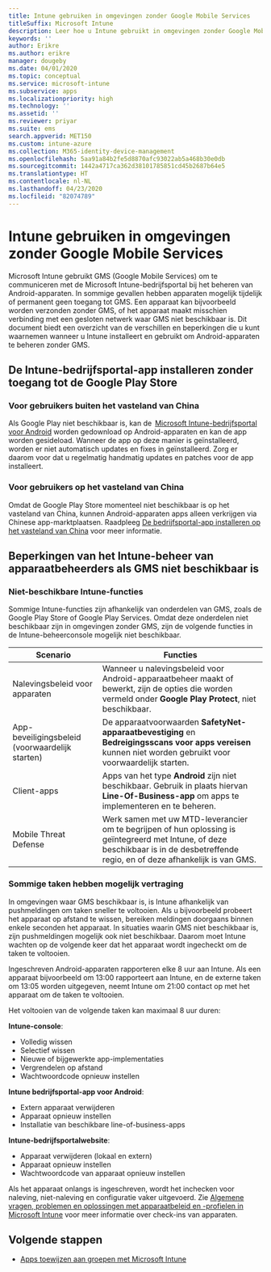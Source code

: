```yaml
---
title: Intune gebruiken in omgevingen zonder Google Mobile Services
titleSuffix: Microsoft Intune
description: Leer hoe u Intune gebruikt in omgevingen zonder Google Mobile Services.
keywords: ''
author: Erikre
ms.author: erikre
manager: dougeby
ms.date: 04/01/2020
ms.topic: conceptual
ms.service: microsoft-intune
ms.subservice: apps
ms.localizationpriority: high
ms.technology: ''
ms.assetid: ''
ms.reviewer: priyar
ms.suite: ems
search.appverid: MET150
ms.custom: intune-azure
ms.collection: M365-identity-device-management
ms.openlocfilehash: 5aa91a84b2fe5d8870afc93022ab5a468b30e0db
ms.sourcegitcommit: 1442a4717ca362d38101785851cd45b2687b64e5
ms.translationtype: HT
ms.contentlocale: nl-NL
ms.lasthandoff: 04/23/2020
ms.locfileid: "82074789"
---
```

# <a name="how-to-use-intune-in-environments-without-google-mobile-services"></a>Intune gebruiken in omgevingen zonder Google Mobile Services

Microsoft Intune gebruikt GMS (Google Mobile Services) om te communiceren met de Microsoft Intune-bedrijfsportal bij het beheren van Android-apparaten. In sommige gevallen hebben apparaten mogelijk tijdelijk of permanent geen toegang tot GMS. Een apparaat kan bijvoorbeeld worden verzonden zonder GMS, of het apparaat maakt misschien verbinding met een gesloten netwerk waar GMS niet beschikbaar is. Dit document biedt een overzicht van de verschillen en beperkingen die u kunt waarnemen wanneer u Intune installeert en gebruikt om Android-apparaten te beheren zonder GMS.

## <a name="install-the-intune-company-portal-app-without-access-to-the-google-play-store"></a>De Intune-bedrijfsportal-app installeren zonder toegang tot de Google Play Store 

### <a name="for-users-outside-of-mainland-china"></a>Voor gebruikers buiten het vasteland van China 

Als Google Play niet beschikbaar is, kan de  [Microsoft Intune-bedrijfsportal voor Android](https://www.microsoft.com/en-us/download/details.aspx?id=49140) worden gedownload op Android-apparaten en kan de app worden gesideload. Wanneer de app op deze manier is geïnstalleerd, worden er niet automatisch updates en fixes in geïnstalleerd. Zorg er daarom voor dat u regelmatig handmatig updates en patches voor de app installeert. 

### <a name="for-users-in-mainland-china"></a>Voor gebruikers op het vasteland van China 

Omdat de Google Play Store momenteel niet beschikbaar is op het vasteland van China, kunnen Android-apparaten apps alleen verkrijgen via Chinese app-marktplaatsen. Raadpleeg [De bedrijfsportal-app installeren op het vasteland van China](../user-help/install-company-portal-android-china.md) voor meer informatie.

## <a name="limitations-of-intune-device-administrator-management-when-gms-is-unavailable"></a>Beperkingen van het Intune-beheer van apparaatbeheerders als GMS niet beschikbaar is 

### <a name="unavailable-intune-features"></a>Niet-beschikbare Intune-functies

Sommige Intune-functies zijn afhankelijk van onderdelen van GMS, zoals de Google Play Store of Google Play Services. Omdat deze onderdelen niet beschikbaar zijn in omgevingen zonder GMS, zijn de volgende functies in de Intune-beheerconsole mogelijk niet beschikbaar.  

| Scenario  | Functies  |
|-----------------------------------------------|--------------------------------------------------------------------------------------------------------------------------------------------------------------|
| Nalevingsbeleid voor apparaten  | Wanneer u nalevingsbeleid voor Android-apparaatbeheer maakt of bewerkt, zijn de opties die worden vermeld onder **Google Play Protect**, niet beschikbaar.  |
| App-beveiligingsbeleid (voorwaardelijk starten)  | De apparaatvoorwaarden **SafetyNet-apparaatbevestiging** en **Bedreigingsscans voor apps vereisen** kunnen niet worden gebruikt voor voorwaardelijk starten.  |
| Client-apps  | Apps van het type **Android** zijn niet beschikbaar. Gebruik in plaats hiervan **Line-Of-Business-app** om apps te implementeren en te beheren.  |
| Mobile Threat Defense  | Werk samen met uw MTD-leverancier om te begrijpen of hun oplossing is geïntegreerd met Intune, of deze beschikbaar is in de desbetreffende regio, en of deze afhankelijk is van GMS.  |

### <a name="some-tasks-may-be-delayed"></a>Sommige taken hebben mogelijk vertraging 

In omgevingen waar GMS beschikbaar is, is Intune afhankelijk van pushmeldingen om taken sneller te voltooien. Als u bijvoorbeeld probeert het apparaat op afstand te wissen, bereiken meldingen doorgaans binnen enkele seconden het apparaat. In situaties waarin GMS niet beschikbaar is, zijn pushmeldingen mogelijk ook niet beschikbaar. Daarom moet Intune wachten op de volgende keer dat het apparaat wordt ingecheckt om de taken te voltooien.  

Ingeschreven Android-apparaten rapporteren elke 8 uur aan Intune. Als een apparaat bijvoorbeeld om 13:00 rapporteert aan Intune, en de externe taken om 13:05 worden uitgegeven, neemt Intune om 21:00 contact op met het apparaat om de taken te voltooien. 

Het voltooien van de volgende taken kan maximaal 8 uur duren: 

**Intune-console**:
- Volledig wissen
- Selectief wissen
- Nieuwe of bijgewerkte app-implementaties
- Vergrendelen op afstand
- Wachtwoordcode opnieuw instellen

**Intune bedrijfsportal-app voor Android**:
- Extern apparaat verwijderen
- Apparaat opnieuw instellen
- Installatie van beschikbare line-of-business-apps

**Intune-bedrijfsportalwebsite**:
- Apparaat verwijderen (lokaal en extern)
- Apparaat opnieuw instellen
- Wachtwoordcode van apparaat opnieuw instellen

Als het apparaat onlangs is ingeschreven, wordt het inchecken voor naleving, niet-naleving en configuratie vaker uitgevoerd. Zie [Algemene vragen, problemen en oplossingen met apparaatbeleid en -profielen in Microsoft Intune](../configuration/device-profile-troubleshoot.md) voor meer informatie over check-ins van apparaten. 

## <a name="next-steps"></a>Volgende stappen

- [Apps toewijzen aan groepen met Microsoft Intune](../apps/apps-deploy.md)
